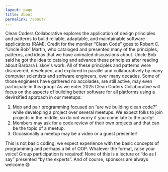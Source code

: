 ```yaml
---
layout: page
title: About
permalink: /about/
---
```

Clean Coders Collaborative explores the application of design principles and patterns to build
reliable, adaptable, and maintainable software applications (RAM).
Credit for the moniker “Clean Code” goes to Robert C. “Uncle Bob” Martin,
who cataloged and presented many of the principles,
patterns, and ideas that we have animated discussions about.
Uncle Bob said he got the idea to catalog and advance these principles after reading about Barbara Liskov's work.
All of these principles and patterns were discovered, developed, and explored in parallel and collaboratively
by many computer scientists and software engineers, over many decades.
Some of those engineers have gathered no accolades, are still active, may even participate in this group!
As we enter 2025 Clean Coders Collaborative will focus on the aspects of building better software for all platforms
using a devirsified approach in our meetups:

1.	Mob and pair programming focused on “are we building clean code?” while developing a project over several meetups.
We expect folks to join projects in the middle, so do not worry if you come late to the party!
2.	Members may ask for a code review of their own projects and that can be the topic of a meetup.
3.	Occasionally a meetup may be a video or a guest presenter!

This is not basic coding, we expect experience with the basic concepts of programming and perhaps a bit of OOP.
Whatever the format, raise your voice! Group participation is required!
None of this is a lecture or “do as I say” presented “by the experts”.
And of course, sponsors are always welcome :smile: